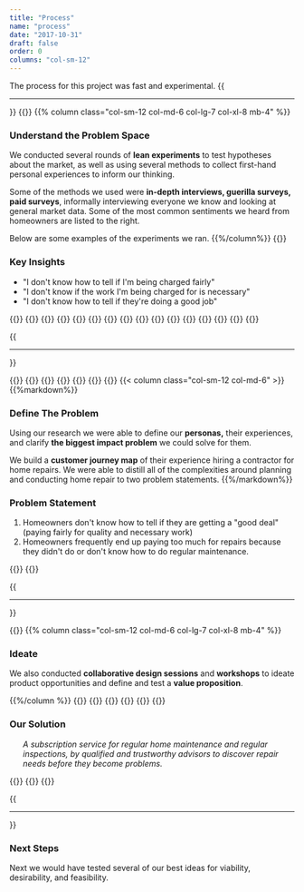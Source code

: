 ```yaml
---
title: "Process"
name: "process"
date: "2017-10-31"
draft: false
order: 0
columns: "col-sm-12"
---
```

The process for this project was fast and experimental.
{{<hr>}}
{{<row>}}
{{% column class="col-sm-12 col-md-6 col-lg-7 col-xl-8 mb-4" %}}

### Understand the Problem Space

We conducted several rounds of **lean experiments** to test hypotheses about the market, as well as using several methods to collect first-hand personal experiences to inform our thinking.

Some of the methods we used were **in-depth interviews, guerilla surveys, paid surveys**, informally interviewing everyone we know and looking at general market data. Some of the most common sentiments we heard from homeowners are listed to the right.

Below are some examples of the experiments we ran.
{{%/column%}}
    {{<column>}}
        <div class="text-light bg-info p-3 mb-4">
            <h3>Key Insights</h3>
            <ul class="lead">
                <li>"I don't know how to tell if I'm being charged fairly"</li>
                <li>"I don't know if the work I'm being charged for is necessary"</li>
                <li>"I don't know how to tell if they're doing a good job"</li>
            </ul>
        </div>
    {{</column>}}
{{</row>}}
{{<row>}}
    {{<column>}}
       {{<workImage class="figure text-muted mb-4" src="/work/pm-home-maintenance/00-process/experiment1.png" alt="experiment results" caption="experiment results">}}
        {{<workImage class="figure text-muted mb-4" src="/work/pm-home-maintenance/00-process/experiment-results.jpg" alt="design artifacts for subscription home maintenance service" caption="the results of all our experiments put together as an example of space saturate">}}
    {{</column>}}
    {{<column>}}
        {{<workImage class="figure text-muted mb-4" src="/work/pm-home-maintenance/00-process/experiment2.png" alt="experiment results" caption="experiment results">}}
        {{<workImage class="figure text-muted mb-4" src="/work/pm-home-maintenance/00-process/boards-04.jpg" alt="design artifacts for subscription home maintenance service" caption="design artifacts for subscription home maintenance service">}}
    {{</column>}}
    {{<column>}}
        {{<workImage class="figure text-muted mb-4" src="/work/pm-home-maintenance/00-process/boards-01.jpg" alt="design artifacts for subscription home maintenance service" caption="design artifacts for subscription home maintenance service">}}
       {{<workImage class="figure text-muted mb-4" src="/work/pm-home-maintenance/00-process/boards-03.jpg" alt="design artifacts for subscription home maintenance service" caption="design artifacts for subscription home maintenance service">}}
    {{</column>}}
{{</row>}}

{{<hr>}}

{{<row>}}
{{<column class="col-sm-12 col-md-3">}}
        {{<workImage class="figure text-muted " src="/work/pm-home-maintenance/00-process/amandaHaven-NewHomeowner.png" alt="our primary persona" caption="our primary persona">}}
{{</column>}}
{{<column class="col-sm-12 col-md-3">}}
       {{<workImage class="figure text-muted " src="/work/pm-home-maintenance/00-process/ScottCarpenter-DIYHomeowner.png" alt="our secondary persona" caption="our secondary persona">}}
{{</column>}}
{{< column class="col-sm-12 col-md-6"  >}}
{{%markdown%}}
### Define The Problem

Using our research we were able to define our **personas,** their experiences, and clarify **the biggest impact problem** we could solve for them. 

We build a **customer journey map** of their experience hiring a contractor for home repairs. We were able to distill all of the complexities around planning and conducting home repair to two problem statements.
{{%/markdown%}}
<div class="text-light bg-info p-3 my-4">
    <h3>Problem Statement</h3>
    <ol class="lead">
        <li> Homeowners don't know how to tell if they are getting a "good deal" (paying fairly for quality and necessary work)</li>
        <li>Homeowners frequently end up paying too much for repairs because they didn't do or don't know how to do regular maintenance.</li>
    </ol>
</div>
{{</column>}}
{{</row>}}

{{<hr>}}

{{<row>}}
{{% column class="col-sm-12 col-md-6 col-lg-7 col-xl-8 mb-4" %}}
### Ideate

We also conducted **collaborative design sessions** and **workshops** to ideate product opportunities and define and test a **value proposition**. 

{{%/column %}}
{{</row>}}
{{<row>}}
    {{<column>}}
        {{<workImage class="figure text-muted mb-4" src="/work/pm-home-maintenance/00-process/boards-02.jpg" alt="design artifacts for subscription for various solutions for home maintenance service" caption="design artifacts for various solutions for subscription home maintenance service">}}
    {{</column>}}
    {{<column>}}
        <div class="text-light bg-info p-3 mb-4">
            <h3>Our Solution</h3>
            <ol class="lead">
                <em class="lead">A subscription service for regular home maintenance and regular inspections, by qualified and trustworthy advisors to discover repair needs before they become problems.</em>
            </ol>
        </div>
         {{<workImage class="figure text-muted mb-4" src="/work/pm-home-maintenance/00-process/valueprop.png" alt="ideating on value propositions" caption="ideating on value propositions">}}
    {{</column>}}
{{</row>}}

{{<hr>}}

### Next Steps

Next we would have tested several of our best ideas for viability, desirability, and feasibility.
